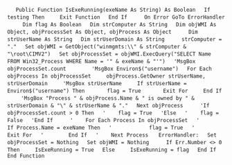 &nbsp;&nbsp;&nbsp;&nbsp;
`Public Function IsExeRunning(exeName As String) As Boolean`
&nbsp;&nbsp;&nbsp;&nbsp;`If testing Then`
&nbsp;&nbsp;&nbsp;&nbsp;&nbsp;&nbsp;&nbsp;&nbsp;`Exit Function`
&nbsp;&nbsp;&nbsp;&nbsp;`End If`
&nbsp;&nbsp;&nbsp;&nbsp;
&nbsp;&nbsp;&nbsp;&nbsp;`On Error GoTo ErrorHandler`
&nbsp;&nbsp;&nbsp;&nbsp;
&nbsp;&nbsp;&nbsp;&nbsp;`Dim flag As Boolean`
&nbsp;&nbsp;&nbsp;&nbsp;`Dim strComputer As String`
&nbsp;&nbsp;&nbsp;&nbsp;`Dim objWMI As Object, objProcessSet As Object, objProcess As Object`
&nbsp;&nbsp;&nbsp;&nbsp;
&nbsp;&nbsp;&nbsp;&nbsp;`Dim strUserName As String`
&nbsp;&nbsp;&nbsp;&nbsp;`Dim strUserDomain As String`
&nbsp;&nbsp;&nbsp;&nbsp;
&nbsp;&nbsp;&nbsp;&nbsp;`strComputer = "."`
&nbsp;&nbsp;&nbsp;&nbsp;`Set objWMI = GetObject("winmgmts:\\" & strComputer & "\root\CIMV2")`
&nbsp;&nbsp;&nbsp;&nbsp;`Set objProcessSet = objWMI.ExecQuery("SELECT Name FROM Win32_Process WHERE Name = '" & exeName & "'")`
&nbsp;&nbsp;&nbsp;&nbsp;`'MsgBox objProcessSet.count`
&nbsp;&nbsp;&nbsp;&nbsp;
&nbsp;&nbsp;&nbsp;&nbsp;
&nbsp;&nbsp;&nbsp;&nbsp;`'MsgBox Environ$("username")`
&nbsp;&nbsp;&nbsp;&nbsp;`For Each objProcess In objProcessSet`
&nbsp;&nbsp;&nbsp;&nbsp;&nbsp;&nbsp;&nbsp;&nbsp;`objProcess.GetOwner strUserName, strUserDomain`
&nbsp;&nbsp;&nbsp;&nbsp;&nbsp;&nbsp;&nbsp;&nbsp;`'MsgBox strUserName`
&nbsp;&nbsp;&nbsp;&nbsp;&nbsp;&nbsp;&nbsp;&nbsp;`If strUserName = Environ$("username") Then`
&nbsp;&nbsp;&nbsp;&nbsp;&nbsp;&nbsp;&nbsp;&nbsp;&nbsp;&nbsp;&nbsp;&nbsp;`flag = True`
&nbsp;&nbsp;&nbsp;&nbsp;&nbsp;&nbsp;&nbsp;&nbsp;&nbsp;&nbsp;&nbsp;&nbsp;`Exit For`
&nbsp;&nbsp;&nbsp;&nbsp;&nbsp;&nbsp;&nbsp;&nbsp;`End If`
&nbsp;&nbsp;&nbsp;&nbsp;&nbsp;&nbsp;&nbsp;&nbsp;`'MsgBox "Process " & objProcess.Name & " is owned by " & strUserDomain & "\" & strUserName & "."`
&nbsp;&nbsp;&nbsp;&nbsp;`Next objProcess`
&nbsp;&nbsp;&nbsp;&nbsp;
&nbsp;&nbsp;&nbsp;&nbsp;`'If objProcessSet.count > 0 Then`
&nbsp;&nbsp;&nbsp;&nbsp;`'    flag = True`
&nbsp;&nbsp;&nbsp;&nbsp;`'Else`
&nbsp;&nbsp;&nbsp;&nbsp;`'    flag = False`
&nbsp;&nbsp;&nbsp;&nbsp;`'End If`
&nbsp;&nbsp;&nbsp;&nbsp;
&nbsp;&nbsp;&nbsp;&nbsp;`'    For Each Process In objProcessSet`
&nbsp;&nbsp;&nbsp;&nbsp;`'        If Process.Name = exeName Then`
&nbsp;&nbsp;&nbsp;&nbsp;`'            flag = True`
&nbsp;&nbsp;&nbsp;&nbsp;`'            Exit For`
&nbsp;&nbsp;&nbsp;&nbsp;`'        End If`
&nbsp;&nbsp;&nbsp;&nbsp;`'    Next Process`
&nbsp;&nbsp;&nbsp;&nbsp;
`ErrorHandler:`
&nbsp;&nbsp;&nbsp;&nbsp;`Set objProcessSet = Nothing`
&nbsp;&nbsp;&nbsp;&nbsp;`Set objWMI = Nothing`
&nbsp;&nbsp;&nbsp;&nbsp;
&nbsp;&nbsp;&nbsp;&nbsp;`If Err.Number <> 0 Then`
&nbsp;&nbsp;&nbsp;&nbsp;&nbsp;&nbsp;&nbsp;&nbsp;`IsExeRunning = True`
&nbsp;&nbsp;&nbsp;&nbsp;`Else`
&nbsp;&nbsp;&nbsp;&nbsp;&nbsp;&nbsp;&nbsp;&nbsp;`IsExeRunning = flag`
&nbsp;&nbsp;&nbsp;&nbsp;`End If`
`End Function`

